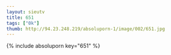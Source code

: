 ```yaml
--- 
layout: sieutv
title: 651
tags: ["0k"]
thumb: http://94.23.248.219/absoluporn-1/image/002/651.jpg
---
```

{% include absoluporn key="651" %} 
